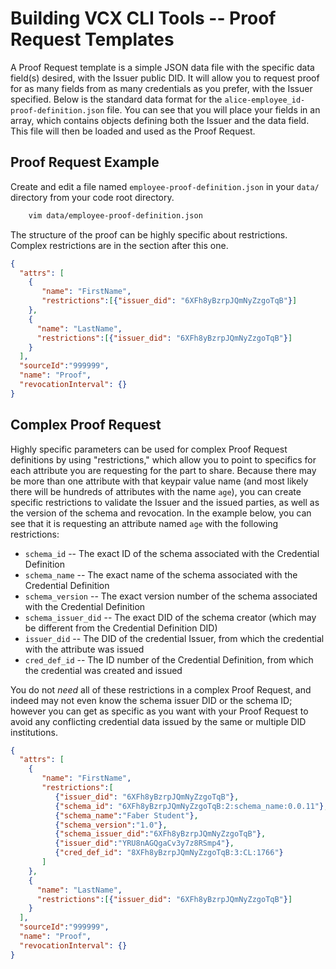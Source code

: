 #  Building VCX CLI Tools -- Proof Request Templates

A Proof Request template is a simple JSON data file with the specific data field(s) desired, with the Issuer public DID. It will allow you to request proof for as many fields from as many credentials as you prefer, with the Issuer specified. Below is the standard data format for the `alice-employee_id-proof-definition.json` file. You can see that you will place your fields in an array, which contains objects defining both the Issuer and the data field. This file will then be loaded and used as the Proof Request.

## Proof Request Example

Create and edit a file named `employee-proof-definition.json` in your `data/` directory from your code root directory.

```bash
    vim data/employee-proof-definition.json
```

The structure of the proof can be highly specific about restrictions. Complex restrictions are in the section after this one.

```json
{
  "attrs": [
    {
       "name": "FirstName",
       "restrictions":[{"issuer_did": "6XFh8yBzrpJQmNyZzgoTqB"}]
    },
    {
      "name": "LastName",
      "restrictions":[{"issuer_did": "6XFh8yBzrpJQmNyZzgoTqB"}]
    }
  ],
  "sourceId":"999999",
  "name": "Proof",
  "revocationInterval": {}
}
```

## Complex Proof Request

Highly specific parameters can be used for complex Proof Request definitions by using "restrictions," which allow you to point to specifics for each attribute you are requesting for the part to share. Because there may be more than one attribute with that keypair value name (and most likely there will be hundreds of attributes with the name `age`), you can create specific restrictions to validate the Issuer and the issued parties, as well as the version of the schema and revocation. In the example below, you can see that it is requesting an attribute named `age` with the following restrictions:

* `schema_id` -- The exact ID of the schema associated with the Credential Definition
* `schema_name` -- The exact name of the schema associated with the Credential Definition
* `schema_version` -- The exact version number of the schema associated with the Credential Definition
* `schema_issuer_did` -- The exact DID of the schema creator (which may be different from the Credential Definition DID)
* `issuer_did` -- The DID of the credential Issuer, from which the credential with the attribute was issued
* `cred_def_id` -- The ID number of the Credential Definition, from which the credential was created and issued

You do not *need* all of these restrictions in a complex Proof Request, and indeed may not even know the schema issuer DID or the schema ID; however you can get as specific as you want with your Proof Request to avoid any conflicting credential data issued by the same or multiple DID institutions.

```json
{
  "attrs": [
    {
       "name": "FirstName",
       "restrictions":[
          {"issuer_did": "6XFh8yBzrpJQmNyZzgoTqB"},
          {"schema_id": "6XFh8yBzrpJQmNyZzgoTqB:2:schema_name:0.0.11"},
          {"schema_name":"Faber Student"},
          {"schema_version":"1.0"},
          {"schema_issuer_did":"6XFh8yBzrpJQmNyZzgoTqB"},
          {"issuer_did":"YRU8nAGQgaCv3y7z8RSmp4"},
          {"cred_def_id": "8XFh8yBzrpJQmNyZzgoTqB:3:CL:1766"}
       ]
    },
    {
      "name": "LastName",
      "restrictions":[{"issuer_did": "6XFh8yBzrpJQmNyZzgoTqB"}]
    }
  ],
  "sourceId":"999999",
  "name": "Proof",
  "revocationInterval": {}
}
```